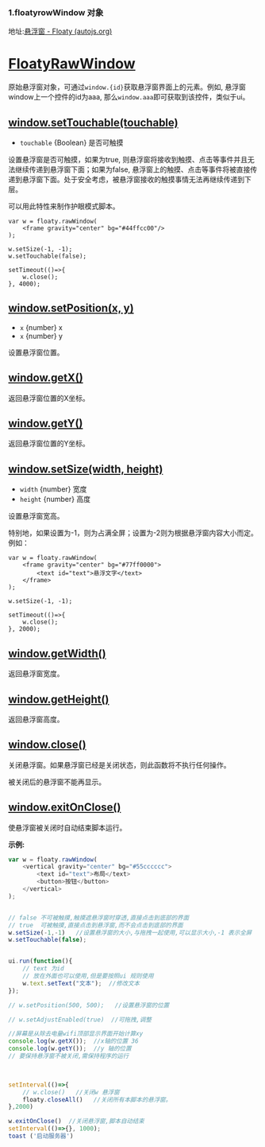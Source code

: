 ### 1.floatyrowWindow 对象

地址:[悬浮窗 - Floaty (autojs.org)](https://pro.autojs.org/docs/#/zh-cn/floaty?id=floatyrawwindow)

# [FloatyRawWindow](https://pro.autojs.org/docs/#/zh-cn/floaty?id=floatyrawwindow)

原始悬浮窗对象，可通过`window.{id}`获取悬浮窗界面上的元素。例如, 悬浮窗window上一个控件的id为aaa, 那么`window.aaa`即可获取到该控件，类似于ui。

## [window.setTouchable(touchable)](https://pro.autojs.org/docs/#/zh-cn/floaty?id=windowsettouchabletouchable)

- `touchable` {Boolean} 是否可触摸

设置悬浮窗是否可触摸，如果为true, 则悬浮窗将接收到触摸、点击等事件并且无法继续传递到悬浮窗下面；如果为false, 悬浮窗上的触摸、点击等事件将被直接传递到悬浮窗下面。处于安全考虑，被悬浮窗接收的触摸事情无法再继续传递到下层。

可以用此特性来制作护眼模式脚本。

```
var w = floaty.rawWindow(
    <frame gravity="center" bg="#44ffcc00"/>
);

w.setSize(-1, -1);
w.setTouchable(false);

setTimeout(()=>{
    w.close();
}, 4000);
```

## [window.setPosition(x, y)](https://pro.autojs.org/docs/#/zh-cn/floaty?id=windowsetpositionx-y-1)

- `x` {number} x
- `x` {number} y

设置悬浮窗位置。

## [window.getX()](https://pro.autojs.org/docs/#/zh-cn/floaty?id=windowgetx-1)

返回悬浮窗位置的X坐标。

## [window.getY()](https://pro.autojs.org/docs/#/zh-cn/floaty?id=windowgety-1)

返回悬浮窗位置的Y坐标。

## [window.setSize(width, height)](https://pro.autojs.org/docs/#/zh-cn/floaty?id=windowsetsizewidth-height-1)

- `width` {number} 宽度
- `height` {number} 高度

设置悬浮窗宽高。

特别地，如果设置为-1，则为占满全屏；设置为-2则为根据悬浮窗内容大小而定。例如：

```
var w = floaty.rawWindow(
    <frame gravity="center" bg="#77ff0000">
        <text id="text">悬浮文字</text>
    </frame>
);

w.setSize(-1, -1);

setTimeout(()=>{
    w.close();
}, 2000);
```

## [window.getWidth()](https://pro.autojs.org/docs/#/zh-cn/floaty?id=windowgetwidth-1)

返回悬浮窗宽度。

## [window.getHeight()](https://pro.autojs.org/docs/#/zh-cn/floaty?id=windowgetheight-1)

返回悬浮窗高度。

## [window.close()](https://pro.autojs.org/docs/#/zh-cn/floaty?id=windowclose-1)

关闭悬浮窗。如果悬浮窗已经是关闭状态，则此函数将不执行任何操作。

被关闭后的悬浮窗不能再显示。

## [window.exitOnClose()](https://pro.autojs.org/docs/#/zh-cn/floaty?id=windowexitonclose-1)

使悬浮窗被关闭时自动结束脚本运行。

**示例:**

```js
var w = floaty.rawWindow(
    <vertical gravity="center" bg="#55cccccc">
        <text id="text">布局</text>
        <button>按钮</button>
    </vertical>
);


// false 不可被触摸,触摸遮悬浮窗时穿透,直接点击到底部的界面
// true  可被触摸,直接点击到悬浮窗,而不会点击到底部的界面
w.setSize(-1,-1)   //设置悬浮窗的大小,与拖拽一起使用,可以显示大小,-1 表示全屏
w.setTouchable(false); 


ui.run(function(){
    // text 为id
    // 放在外面也可以使用,但是要按照ui 规则使用
    w.text.setText("文本");  //修改文本
});

// w.setPosition(500, 500);   //设置悬浮窗的位置

// w.setAdjustEnabled(true)  //可拖拽,调整

//屏幕是从除去电量wifi顶部显示界面开始计算xy
console.log(w.getX());  //x轴的位置 36
console.log(w.getY());  //y 轴的位置 
// 要保持悬浮窗不被关闭,需保持程序的运行

 

setInterval(()=>{
    // w.close()   //关闭w 悬浮窗
    floaty.closeAll()   //关闭所有本脚本的悬浮窗。
},2000)

w.exitOnClose()  //关闭悬浮窗,脚本自动结束
setInterval(()=>{}, 1000);
toast ('启动服务器')


```


